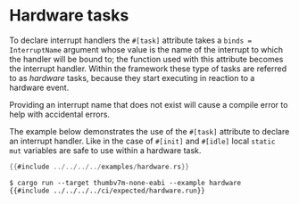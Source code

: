 # Hardware tasks

To declare interrupt handlers the  `#[task]` attribute takes a `binds = InterruptName` argument whose
value is the name of the interrupt to which the handler will be bound to; the
function used with this attribute becomes the interrupt handler. Within the
framework these type of tasks are referred to as *hardware* tasks, because they
start executing in reaction to a hardware event.

Providing an interrupt name that does not exist will cause a compile error to help with accidental
errors.

The example below demonstrates the use of the `#[task]` attribute to declare an
interrupt handler. Like in the case of `#[init]` and `#[idle]` local `static
mut` variables are safe to use within a hardware task.

``` rust
{{#include ../../../../examples/hardware.rs}}
```

``` console
$ cargo run --target thumbv7m-none-eabi --example hardware
{{#include ../../../../ci/expected/hardware.run}}
```

